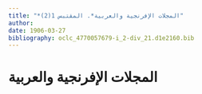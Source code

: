 ```yaml
---
title: "*المجلات الإفرنجية والعربية*. المقتبس 1(2)"
author: 
date: 1906-03-27
bibliography: oclc_4770057679-i_2-div_21.d1e2160.bib
---
```




#  المجلات الإفرنجية والعربية 

